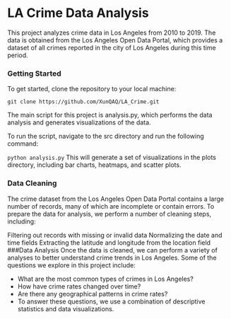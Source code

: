 # LA Crime Data Analysis
This project analyzes crime data in Los Angeles from 2010 to 2019. The data is obtained from the Los Angeles Open Data Portal, which provides a dataset of all crimes reported in the city of Los Angeles during this time period.

### Getting Started
To get started, clone the repository to your local machine:

``` git clone https://github.com/XunQAQ/LA_Crime.git ```

The main script for this project is analysis.py, which performs the data analysis and generates visualizations of the data.

To run the script, navigate to the src directory and run the following command:

``` python analysis.py ```
This will generate a set of visualizations in the plots directory, including bar charts, heatmaps, and scatter plots.

### Data Cleaning
The crime dataset from the Los Angeles Open Data Portal contains a large number of records, many of which are incomplete or contain errors. To prepare the data for analysis, we perform a number of cleaning steps, including:

Filtering out records with missing or invalid data
Normalizing the date and time fields
Extracting the latitude and longitude from the location field
###Data Analysis
Once the data is cleaned, we can perform a variety of analyses to better understand crime trends in Los Angeles. Some of the questions we explore in this project include:

+ What are the most common types of crimes in Los Angeles?
+ How have crime rates changed over time?
+ Are there any geographical patterns in crime rates?
+ To answer these questions, we use a combination of descriptive statistics and data visualizations.

